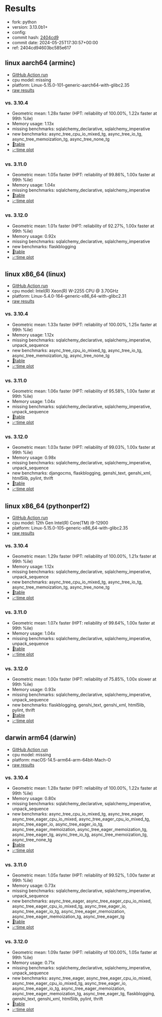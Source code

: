# Results

- fork: python
- version: 3.13.0b1+
- config: 
- commit hash: [2404cd9](https://github.com/python/cpython/commit/2404cd9)
- commit date: 2024-05-25T17:30:57+00:00
- ref: 2404cd94603bc585e617

## linux aarch64 (arminc)

- [GitHub Action run](https://github.com/faster-cpython/benchmarking/actions/runs/9319142252)
- cpu model: missing
- platform: Linux-5.15.0-101-generic-aarch64-with-glibc2.35
- [raw results](bm-20240525-arminc-aarch64-python-2404cd94603bc585e617-3.13.0b1%2B-2404cd9.json)

### vs. 3.10.4

- Geometric mean: 1.28x faster (HPT: reliability of 100.00%, 1.22x faster at 99th %ile)
- Memory usage: 1.13x
- missing benchmarks: sqlalchemy_declarative, sqlalchemy_imperative
- new benchmarks: async_tree_cpu_io_mixed_tg, async_tree_io_tg, async_tree_memoization_tg, async_tree_none_tg
- [📄table](bm-20240525-arminc-aarch64-python-2404cd94603bc585e617-3.13.0b1%2B-2404cd9-vs-3.10.4.md)
- [📈time plot](bm-20240525-arminc-aarch64-python-2404cd94603bc585e617-3.13.0b1%2B-2404cd9-vs-3.10.4.png)

### vs. 3.11.0

- Geometric mean: 1.05x faster (HPT: reliability of 99.86%, 1.00x faster at 99th %ile)
- Memory usage: 1.04x
- missing benchmarks: sqlalchemy_declarative, sqlalchemy_imperative
- [📄table](bm-20240525-arminc-aarch64-python-2404cd94603bc585e617-3.13.0b1%2B-2404cd9-vs-3.11.0.md)
- [📈time plot](bm-20240525-arminc-aarch64-python-2404cd94603bc585e617-3.13.0b1%2B-2404cd9-vs-3.11.0.png)

### vs. 3.12.0

- Geometric mean: 1.01x faster (HPT: reliability of 92.27%, 1.00x faster at 99th %ile)
- Memory usage: 0.92x
- missing benchmarks: sqlalchemy_declarative, sqlalchemy_imperative
- new benchmarks: flaskblogging
- [📄table](bm-20240525-arminc-aarch64-python-2404cd94603bc585e617-3.13.0b1%2B-2404cd9-vs-3.12.0.md)
- [📈time plot](bm-20240525-arminc-aarch64-python-2404cd94603bc585e617-3.13.0b1%2B-2404cd9-vs-3.12.0.png)

## linux x86_64 (linux)

- [GitHub Action run](https://github.com/faster-cpython/benchmarking/actions/runs/9319142252)
- cpu model: Intel(R) Xeon(R) W-2255 CPU @ 3.70GHz
- platform: Linux-5.4.0-164-generic-x86_64-with-glibc2.31
- [raw results](bm-20240525-linux-x86_64-python-2404cd94603bc585e617-3.13.0b1%2B-2404cd9.json)

### vs. 3.10.4

- Geometric mean: 1.33x faster (HPT: reliability of 100.00%, 1.25x faster at 99th %ile)
- Memory usage: 1.12x
- missing benchmarks: sqlalchemy_declarative, sqlalchemy_imperative, unpack_sequence
- new benchmarks: async_tree_cpu_io_mixed_tg, async_tree_io_tg, async_tree_memoization_tg, async_tree_none_tg
- [📄table](bm-20240525-linux-x86_64-python-2404cd94603bc585e617-3.13.0b1%2B-2404cd9-vs-3.10.4.md)
- [📈time plot](bm-20240525-linux-x86_64-python-2404cd94603bc585e617-3.13.0b1%2B-2404cd9-vs-3.10.4.png)

### vs. 3.11.0

- Geometric mean: 1.06x faster (HPT: reliability of 95.58%, 1.00x faster at 99th %ile)
- Memory usage: 1.04x
- missing benchmarks: sqlalchemy_declarative, sqlalchemy_imperative, unpack_sequence
- [📄table](bm-20240525-linux-x86_64-python-2404cd94603bc585e617-3.13.0b1%2B-2404cd9-vs-3.11.0.md)
- [📈time plot](bm-20240525-linux-x86_64-python-2404cd94603bc585e617-3.13.0b1%2B-2404cd9-vs-3.11.0.png)

### vs. 3.12.0

- Geometric mean: 1.03x faster (HPT: reliability of 99.03%, 1.00x faster at 99th %ile)
- Memory usage: 0.98x
- missing benchmarks: sqlalchemy_declarative, sqlalchemy_imperative, unpack_sequence
- new benchmarks: djangocms, flaskblogging, genshi_text, genshi_xml, html5lib, pylint, thrift
- [📄table](bm-20240525-linux-x86_64-python-2404cd94603bc585e617-3.13.0b1%2B-2404cd9-vs-3.12.0.md)
- [📈time plot](bm-20240525-linux-x86_64-python-2404cd94603bc585e617-3.13.0b1%2B-2404cd9-vs-3.12.0.png)

## linux x86_64 (pythonperf2)

- [GitHub Action run](https://github.com/faster-cpython/benchmarking/actions/runs/9319142252)
- cpu model: 12th Gen Intel(R) Core(TM) i9-12900
- platform: Linux-5.15.0-105-generic-x86_64-with-glibc2.35
- [raw results](bm-20240525-pythonperf2-x86_64-python-2404cd94603bc585e617-3.13.0b1%2B-2404cd9.json)

### vs. 3.10.4

- Geometric mean: 1.29x faster (HPT: reliability of 100.00%, 1.21x faster at 99th %ile)
- Memory usage: 1.12x
- missing benchmarks: sqlalchemy_declarative, sqlalchemy_imperative, unpack_sequence
- new benchmarks: async_tree_cpu_io_mixed_tg, async_tree_io_tg, async_tree_memoization_tg, async_tree_none_tg
- [📄table](bm-20240525-pythonperf2-x86_64-python-2404cd94603bc585e617-3.13.0b1%2B-2404cd9-vs-3.10.4.md)
- [📈time plot](bm-20240525-pythonperf2-x86_64-python-2404cd94603bc585e617-3.13.0b1%2B-2404cd9-vs-3.10.4.png)

### vs. 3.11.0

- Geometric mean: 1.07x faster (HPT: reliability of 99.64%, 1.00x faster at 99th %ile)
- Memory usage: 1.04x
- missing benchmarks: sqlalchemy_declarative, sqlalchemy_imperative, unpack_sequence
- [📄table](bm-20240525-pythonperf2-x86_64-python-2404cd94603bc585e617-3.13.0b1%2B-2404cd9-vs-3.11.0.md)
- [📈time plot](bm-20240525-pythonperf2-x86_64-python-2404cd94603bc585e617-3.13.0b1%2B-2404cd9-vs-3.11.0.png)

### vs. 3.12.0

- Geometric mean: 1.00x faster (HPT: reliability of 75.85%, 1.00x slower at 99th %ile)
- Memory usage: 0.93x
- missing benchmarks: sqlalchemy_declarative, sqlalchemy_imperative, unpack_sequence
- new benchmarks: flaskblogging, genshi_text, genshi_xml, html5lib, pylint, thrift
- [📄table](bm-20240525-pythonperf2-x86_64-python-2404cd94603bc585e617-3.13.0b1%2B-2404cd9-vs-3.12.0.md)
- [📈time plot](bm-20240525-pythonperf2-x86_64-python-2404cd94603bc585e617-3.13.0b1%2B-2404cd9-vs-3.12.0.png)

## darwin arm64 (darwin)

- [GitHub Action run](https://github.com/faster-cpython/benchmarking/actions/runs/9319142252)
- cpu model: missing
- platform: macOS-14.5-arm64-arm-64bit-Mach-O
- [raw results](bm-20240525-darwin-arm64-python-2404cd94603bc585e617-3.13.0b1%2B-2404cd9.json)

### vs. 3.10.4

- Geometric mean: 1.28x faster (HPT: reliability of 100.00%, 1.22x faster at 99th %ile)
- Memory usage: 0.80x
- missing benchmarks: sqlalchemy_declarative, sqlalchemy_imperative, unpack_sequence
- new benchmarks: async_tree_cpu_io_mixed_tg, async_tree_eager, async_tree_eager_cpu_io_mixed, async_tree_eager_cpu_io_mixed_tg, async_tree_eager_io, async_tree_eager_io_tg, async_tree_eager_memoization, async_tree_eager_memoization_tg, async_tree_eager_tg, async_tree_io_tg, async_tree_memoization_tg, async_tree_none_tg
- [📄table](bm-20240525-darwin-arm64-python-2404cd94603bc585e617-3.13.0b1%2B-2404cd9-vs-3.10.4.md)
- [📈time plot](bm-20240525-darwin-arm64-python-2404cd94603bc585e617-3.13.0b1%2B-2404cd9-vs-3.10.4.png)

### vs. 3.11.0

- Geometric mean: 1.05x faster (HPT: reliability of 99.52%, 1.00x faster at 99th %ile)
- Memory usage: 0.73x
- missing benchmarks: sqlalchemy_declarative, sqlalchemy_imperative, unpack_sequence
- new benchmarks: async_tree_eager, async_tree_eager_cpu_io_mixed, async_tree_eager_cpu_io_mixed_tg, async_tree_eager_io, async_tree_eager_io_tg, async_tree_eager_memoization, async_tree_eager_memoization_tg, async_tree_eager_tg
- [📄table](bm-20240525-darwin-arm64-python-2404cd94603bc585e617-3.13.0b1%2B-2404cd9-vs-3.11.0.md)
- [📈time plot](bm-20240525-darwin-arm64-python-2404cd94603bc585e617-3.13.0b1%2B-2404cd9-vs-3.11.0.png)

### vs. 3.12.0

- Geometric mean: 1.09x faster (HPT: reliability of 100.00%, 1.05x faster at 99th %ile)
- Memory usage: 0.71x
- missing benchmarks: sqlalchemy_declarative, sqlalchemy_imperative, unpack_sequence
- new benchmarks: async_tree_eager, async_tree_eager_cpu_io_mixed, async_tree_eager_cpu_io_mixed_tg, async_tree_eager_io, async_tree_eager_io_tg, async_tree_eager_memoization, async_tree_eager_memoization_tg, async_tree_eager_tg, flaskblogging, genshi_text, genshi_xml, html5lib, pylint, thrift
- [📄table](bm-20240525-darwin-arm64-python-2404cd94603bc585e617-3.13.0b1%2B-2404cd9-vs-3.12.0.md)
- [📈time plot](bm-20240525-darwin-arm64-python-2404cd94603bc585e617-3.13.0b1%2B-2404cd9-vs-3.12.0.png)

